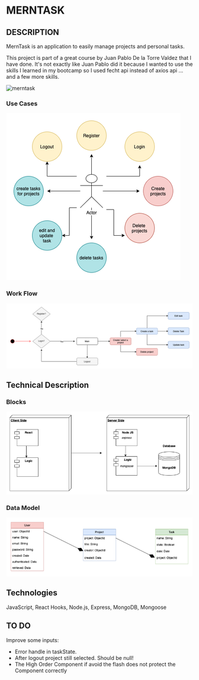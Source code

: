 # MERNTASK

## DESCRIPTION
MernTask is an application to easily manage projects and personal tasks.

This project is part of a great course by Juan Pablo De la Torre Valdez that I have done. It's not exactly like Juan Pablo did it because I wanted to use the skills I learned in my bootcamp so I used fecht api instead of axios api ... and a few more skills.


![merntask](https://media.giphy.com/media/5xtDarqlsEW6F7F14Fq/giphy.gif)


### Use Cases

![use cases](./images/usecasemerntask.png)

### Work Flow

![work flow](./images/workflowmerntask.png)

## Technical Description

### Blocks

![blocks](./images/blocksmerntask.png)

### Data Model

![data model](./images/datamodelmerntask.png)

## Technologies
JavaScript, React Hooks, Node.js, Express, MongoDB, Mongoose

## TO DO
Improve some inputs:

- Error handle in taskState.
- After logout project still selected. Should be null!
- The High Order Component if avoid the flash does not protect the Component correctly